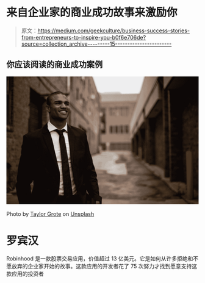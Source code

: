 # 来自企业家的商业成功故事来激励你

> 原文：<https://medium.com/geekculture/business-success-stories-from-entrepreneurs-to-inspire-you-b0f6e706de?source=collection_archive---------15----------------------->

## 你应该阅读的商业成功案例

![](img/fd9aef7ad86090b106ea4ec35771cb98.png)

Photo by [Taylor Grote](https://unsplash.com/@taylor_grote?utm_source=medium&utm_medium=referral) on [Unsplash](https://unsplash.com?utm_source=medium&utm_medium=referral)

# 罗宾汉

Robinhood 是一款股票交易应用，价值超过 13 亿美元。它是如何从许多拒绝和不愿放弃的企业家开始的故事。这款应用的开发者花了 75 次努力才找到愿意支持这款应用的投资者